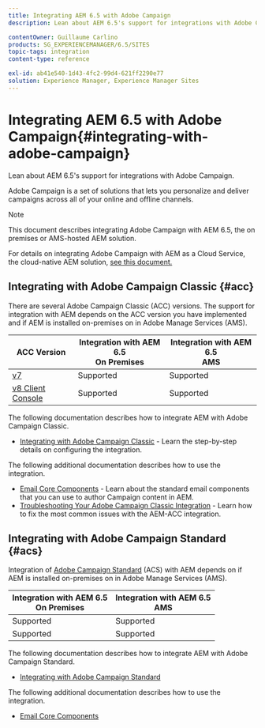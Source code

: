 ```yaml
---
title: Integrating AEM 6.5 with Adobe Campaign
description: Lean about AEM 6.5's support for integrations with Adobe Campaign.

contentOwner: Guillaume Carlino
products: SG_EXPERIENCEMANAGER/6.5/SITES
topic-tags: integration
content-type: reference

exl-id: ab41e540-1d43-4fc2-99d4-621ff2290e77
solution: Experience Manager, Experience Manager Sites
---
```


# Integrating AEM 6.5 with Adobe Campaign{#integrating-with-adobe-campaign}

Lean about AEM 6.5's support for integrations with Adobe Campaign.

Adobe Campaign is a set of solutions that lets you personalize and deliver campaigns across all of your online and offline channels.

>[!NOTE]
>
>This document describes integrating Adobe Campaign with AEM 6.5, the on premises or AMS-hosted AEM solution.
>
>For details on integrating Adobe Campaign with AEM as a Cloud Service, the cloud-native AEM solution, [see this document.](https://experienceleague.adobe.com/docs/experience-manager-cloud-service/content/sites/integrations/campaign.html)

## Integrating with Adobe Campaign Classic {#acc}

There are several Adobe Campaign Classic (ACC) versions. The support for integration with AEM depends on the ACC version you have implemented and if AEM is installed on-premises on in Adobe Manage Services (AMS).

|ACC Version|Integration with AEM 6.5 <br>On Premises|Integration with AEM 6.5<br>AMS|
|---|---|---|
|[v7](https://experienceleague.adobe.com/docs/campaign-classic.html)|Supported|Supported|
|[v8 Client Console](https://experienceleague.adobe.com/docs/campaign-v8.html)|Supported|Supported|

The following documentation describes how to integrate AEM with Adobe Campaign Classic.

* [Integrating with Adobe Campaign Classic](/help/sites-administering/campaignonpremise.md) - Learn the step-by-step details on configuring the integration.

The following additional documentation describes how to use the integration.

* [Email Core Components](https://experienceleague.adobe.com/docs/experience-manager-core-components/using/email/introduction.html) - Learn about the standard email components that you can use to author Campaign content in AEM.
* [Troubleshooting Your Adobe Campaign Classic Integration](/help/sites-administering/troubleshooting-campaignintegration.md) - Learn how to fix the most common issues with the AEM-ACC integration.

## Integrating with Adobe Campaign Standard {#acs}

Integration of [Adobe Campaign Standard](https://experienceleague.adobe.com/docs/campaign-standard.html) (ACS) with AEM depends on if AEM is installed on-premises on in Adobe Manage Services (AMS).

|Integration with AEM 6.5 <br>On Premises|Integration with AEM 6.5<br>AMS|
|---|---|
|Supported|Supported|
|Supported|Supported|

The following documentation describes how to integrate AEM with Adobe Campaign Standard.

* [Integrating with Adobe Campaign Standard](/help/sites-administering/campaignstandard.md)

The following additional documentation describes how to use the integration.

* [Email Core Components](https://experienceleague.adobe.com/docs/experience-manager-core-components/using/email/introduction.html)
